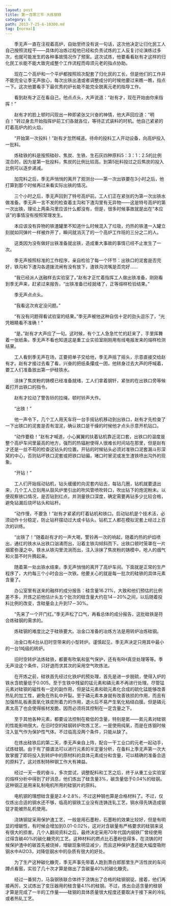 ```yaml
---
layout: post
title: 第一百零三节 大炼钢铁
category: 6
path: 2013-7-25-6-10300.md
tag: [normal]
---
```


　　季无声一直在注视着高炉，自始至终没有说一句话，这次他决定让归化民工人自己按照流程干——具体的冶炼过程他已经和负责试炼的工人反复讨论演练过多次，也就可能发生的各种事故情况作了预案。这次试炼，他要看看赵有才这样的归化民工长能不能大致完成整个工作流程而毋须元老的指点协助。

　　现在二个高炉和一个平炉都按照班次配套了归化民的工长，但是他们的工作并不能完全让季无声放心，每次出铁出渣或者调整成分的时候他要过来瞧一瞧，指点一下。这次他要看手下最优秀的炉长能不能完全脱离元老的指导工作。

　　看到赵有才正在看自己，他点点头，大声说道：“赵有才，现在开始由你来指挥！”

　　赵有才的脸上顿时闪现出一种即紧张又兴奋的神情，他大声回应道：“明白！”转过身去开始指挥炉前工们各就各位，等待正式装料的时机。他自己紧紧的盯着高炉内的火焰，

　　“开始第一次投料！”赵有才忽然喊道。待命的投料工人开动设备，向高炉投入一批料。

　　炼硅铁的料是按照硅砂、焦炭、生铁、生石灰四种原料5：3：1：2.5的比例混合的，因为是第一批投料，焦炭的比例比较高。到第5批料投过之后焦炭的投入比例可以逐步递减。

　　加完料之后，季无声悄悄的离开了观测台——第一次出铁要在3小时之后，他打算到那个时候再过来看实际出铁的情况。

　　三个小时之后，季无声回到了特号高炉前。工人们正在紧张的为第一次出铁水做准备。季无声一言不发的检查着主沟和下渣沟里有无异物——这是特号高炉的第一次出铁，理论上两条沟里应该什么都没有，但是，很多时候事故就是出在“本应该”的事情没有按照常理发生。

　　本应该没有异物的铁渣罐里不知道什么时候混入了垃圾，灼热的铁渣一入罐立刻就如同弹片一样被炸开了，瞬间就消灭了的一个高炉工作班的三分之二的人。

　　这类因为没有做好出铁准备就出铁，造成重大事故的事情已经不止发生了一次。

　　季无声按照标准的工作程序，亲自检验了每一个环节：出铁口的泥套是否完好，铁沟和下渣沟各道拨流闸有没有放下，渣铁沟流嘴是否完好……

　　“我已经派人送融样去实验室了。”赵有才正忙着指挥工人做出铁准备，刚刚看到季无声来，赶紧过来报告，“出铁准备已经就绪了，正等熔样检验结果。”

　　季无声点点头。

　　“我看这次肯定没问题。”

　　“有没有问题得看试验室的结果。”季无声被他这种自信十足的劲头逗乐了，“光凭眼睛看不准确！”

　　“是。”赵有才大声应了一句。这时候，有个工人急急忙忙的赶来了，手里挥舞着一张纸条，季无声不看也知道这是重工业实验室刚刚用有线电报发来的熔样检测结果。

　　工人看到季无声在场，正要把单子交给他，季无声摇了摇头，示意直接交给赵有才。赵有才接过去看了看，兴奋的把纸条攥成一团，他转身过去大声的呼喊着，要工人们准备放出第一炉硅铁水。

　　涂抹了焦炭粉的铸模已经准备就绪，工人们拿着钢钎，紧张的在出铁口旁等候着打开出铁口的指令。

　　赵有才拉动了警告铃的拉绳，顿时铃声大作。

　　“出铁！”

　　他一声令下，几个工人用天车将一台手摇钻机移动到出铁口，赵有才先检查了一下出铁口的泥套是否有湿泥，确认铁口是干燥的时候他才点头示意开机钻口。

　　“动作要稳！”赵有才喊道，小心翼翼的扶着钻机靠近泥口套，出铁口的温度是整个高炉车间里最高的地方，强烈的热辐射使得人很难长时间站在那里，但是赵有才还是一丝不苟的检查这钻头的位置。开钻的时候钻头必须对准铁口泥套漏斗形深窝的中心，否则钻坏铁口泥套或把铁口钻偏，堵口时冒泥或发生渣铁喷出沟外的现象。

　　“开钻！”

　　工人们开始摇动钻机，钻头缓缓的向泥套内钻去，每钻几圈，钻机就要退出来，几个工人立刻用从鼓风炉里引出的吹风管喷吹转口，吹出钻下的炮泥粉末。以便观察铁口情况，是否钻到红点，并测量铁口深度，确定需要再钻多少比较合格，避免钻漏后烧坏钻头和钻杆。

　　“动作慢，不要急！”赵有才紧紧的盯着钻机和铁口。启动钻机是个技术活，必须动作十分稳定，防止钻杆摆动过大或卡钻头。钻机工人都在模拟泥套上经过上百次的训练。

　　“出铁了！”随着赵有才的一声大喝，警铃再一次的响起，随着灼热的炉焰喷出，通红的铁水从出铁口汹涌而出，沿着主铁沟倾斜而下。出铁口顿时笼罩在一片烟雾弥漫之中。铁水从铁沟里流淌而出，注入涂抹了焦炭粉的铸模中。呛人的烟气和火苗不时升腾起来。

　　随着第一处出铁水结束，季无声悄悄的离开了高炉车间。下面就是正常的生产程序了，大约每三个小时会出一次铁。他要关心的就是每一批次的硅铁的具体元素含量了。

　　办公室里有送来的融样的成分报告：硅含量16.21%，大致和他们预估的比例差不多，开炼之前他估计头五个批次的硅含量大约在14－20%之间，以后随着投料比例的改变，含硅量会上升到17－30%。

　　“先来了一个开门红。”季无声松了口气，再看总体的成分报告，这批硅铁是符合炼硅钢的需求的。

　　炼硅钢的难度比之于硅铁要大。冶金口准备的冶炼方法是用转炉冶炼硅钢。

　　冶金口有4台从旧时空带来的小型转炉。谨慎起见，季无声决定只用其中最小的一台1吨级的转炉。

　　旧时空转炉法炼硅铁，都要有吹氧和氩气保护，还有有RH真空处理等等。季无声没这个条件，只好退而求其次的采用空气吹炼法。

　　在开炼之前，硅铁首先经过化铁炉的预处理，首先是进一步脱硫，使得入炉的铁水含硫量低于0.005。至于生铁中残留的锰元素和磷元素不再进行处理。尽管锰元素对硅钢的磁性有一定的副作用，但是锰元素和硫元素化合成的硫化锰能够改善热轧的加工性，避免在热轧中开裂。至于磷元素本身就有改善铁损的作用，而且有加强热轧板表面氧化铁皮附着力的作用，退火后不易产生氧化粘结白膜。但是磷元素太高了也会使得板材发脆，因而必须将其控制在一定含量之下。

　　至于其他各种元素，都要设法控制在极低的含量，特别是氮——氮元素对硅钢的性能影响很大。在旧时空的硅钢转炉吹炼工艺，一是使用纯氧，而是在炼钢时候注入氩气作为保护性气体。不过临高没两个条件，只能从缺了。

　　在炼出硅铁后的第二天，季无声亲自上阵，配合一干工业口的元老一起动手，试炼硅钢。由于有了摄谱法可以进行元素的半定量分析，在备料上季无声第一次大致掌握了即将投入到转炉中的原材料的具体元素成分和含量，可以精确的准备合适的原料了。这对炼制特种钢工作大有裨益。

　　经过一天一夜的奋斗，多次尝试，调整配料和工艺之后，终于从重工业实验室的熔样分析中得到了好消息，他们炼出了硅含量3%，碳含量低于0.04%的硅钢。这种钢正是用来轧制电机所用的硅钢片的原料。

　　电机钢的理想硅含量是2.4-2.8%，不过这种钢也算是合格材料了。不过，仅仅炼出合适的钢水还不够，临高的钢铁工业没有连铸连轧工艺，钢水得先铸造成钢锭才能被热轧机使用。

　　浇铸钢锭采用保护渣工艺，一般是用石墨粉，石墨粉的效果比较好，但是有明显的增碳性，有时候会增加到0.01-0.02%，这对对含碳量有严格要求的硅钢来说有很大的损害。几个人翻阅资料之后，最终决定采用70年代国内钢铁厂曾经使用过得含碳40%的碳化糠壳的工艺。这种材料的燃点比石墨粉低得多，在浇铸的时候保护渣中的碳首先被烧掉，增碳现象明显减少，而且这种保护渣还能大幅度吸附钢水中Al2O3，对降低钢水中的杂质有很大的好处。

　　为了生产这种碳化糠壳，季无声事先带着人跑到萧白郎那里生产活性炭的车间蹲点看窑，实验了几十次才算是做出了含碳量40%的碳化糠壳。

　　经过一番努力，马袅钢铁联合体终于浇铸出了合格的硅钢钢锭。接着，他们再接再厉，又试炼出了变压器用的硅含量4.1%的硅钢。不过，炼出合适含量的硅钢才算是完成了一半的工作量——硅钢的具体质量很大程度还要取决于接下来的冷轧或者热轧工艺。
